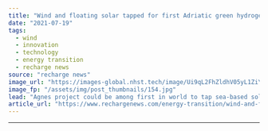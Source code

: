 ```yaml
---
title: "Wind and floating solar tapped for first Adriatic green hydrogen hub on oil & gas platforms"
date: "2021-07-19"
tags: 
  - wind
  - innovation
  - technology
  - energy transition
  - recharge news
source: "recharge news"
image_url: "https://images-global.nhst.tech/image/Ui9qL2FhZldhV05yL1ZiYTBGeVF4aEZqenpZalNOdnY0U2VKL0RFamdIbz0=/nhst/binary/695924e48dcb65885228b2000e0128e3"
image_fp: "/assets/img/post_thumbnails/154.jpg"
lead: "Agnes project could be among first in world to tap sea-based solar for renewable H2 as contracting giant Saipem accelerates transition plans"
article_url: "https://www.rechargenews.com/energy-transition/wind-and-floating-solar-tapped-for-first-adriatic-green-hydrogen-hub-on-oil-gas-platforms/2-1-1041878"
---
```


---
